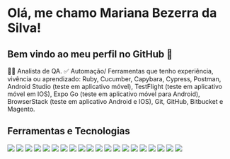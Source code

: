 # Olá, me chamo Mariana Bezerra da Silva! 
## Bem vindo ao meu perfil no GitHub 👋

🧑‍💻 Analista de QA.
✅ Automação/ Ferramentas que tenho experiência, vivência ou aprendizado: Ruby, Cucumber, Capybara, Cypress, Postman, Android Studio (teste em aplicativo móvel), TestFlight (teste em aplicativo móvel em IOS), Expo Go (teste em aplicativo móvel para Android), BrowserStack (teste em aplicativo Android e IOS), Git, GitHub, Bitbucket e Magento.

## Ferramentas e Tecnologias

<img src="https://cdn.jsdelivr.net/gh/devicons/devicon/icons/ruby/ruby-original.svg" />
<img src="https://cdn.jsdelivr.net/gh/devicons/devicon/icons/cucumber/cucumber-plain.svg" />
<img src="https://cdn.jsdelivr.net/gh/devicons/devicon/icons/javascript/javascript-original.svg" />
<img src="https://cdn.jsdelivr.net/gh/devicons/devicon/icons/nodejs/nodejs-original.svg" />
<img src="https://cdn.jsdelivr.net/gh/devicons/devicon/icons/html5/html5-original.svg" />
<img src="https://cdn.jsdelivr.net/gh/devicons/devicon/icons/css3/css3-original.svg" />
<img src="https://cdn.jsdelivr.net/gh/devicons/devicon/icons/android/android-original.svg" />
<img src="https://cdn.jsdelivr.net/gh/devicons/devicon/icons/androidstudio/androidstudio-original.svg" />
<img src="https://cdn.jsdelivr.net/gh/devicons/devicon/icons/bitbucket/bitbucket-original.svg" />
<img src="https://cdn.jsdelivr.net/gh/devicons/devicon/icons/confluence/confluence-original.svg" />
<img src="https://cdn.jsdelivr.net/gh/devicons/devicon/icons/jira/jira-original.svg" />
<img src="https://cdn.jsdelivr.net/gh/devicons/devicon/icons/visualstudio/visualstudio-plain.svg" />
<img src="https://cdn.jsdelivr.net/gh/devicons/devicon/icons/firebase/firebase-plain.svg" />
<img src="https://cdn.jsdelivr.net/gh/devicons/devicon/icons/git/git-original.svg" />
<img src="https://cdn.jsdelivr.net/gh/devicons/devicon/icons/github/github-original.svg" />
<img src="https://cdn.jsdelivr.net/gh/devicons/devicon/icons/google/google-original.svg" />
<img src="https://cdn.jsdelivr.net/gh/devicons/devicon/icons/chrome/chrome-original.svg" />
<img src="https://cdn.jsdelivr.net/gh/devicons/devicon/icons/firefox/firefox-original.svg" />
<img src="https://cdn.jsdelivr.net/gh/devicons/devicon/icons/safari/safari-original.svg" />
<img src="https://cdn.jsdelivr.net/gh/devicons/devicon/icons/magento/magento-original.svg" />


<!--
**mariana-be/mariana-be** is a ✨ _special_ ✨ repository because its `README.md` (this file) appears on your GitHub profile.

Here are some ideas to get you started:

- 🔭 I’m currently working on ...
- 🌱 I’m currently learning ...
- 👯 I’m looking to collaborate on ...
- 🤔 I’m looking for help with ...
- 💬 Ask me about ...
- 📫 How to reach me: ...
- 😄 Pronouns: ...
- ⚡ Fun fact: ...
-->
